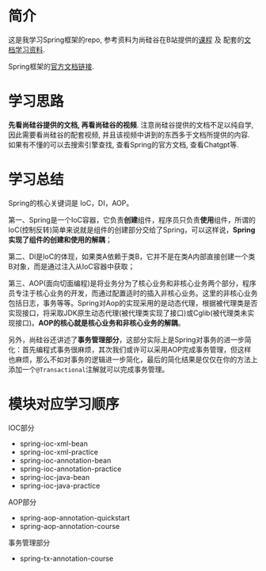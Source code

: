 # 简介
这是我学习Spring框架的repo, 参考资料为尚硅谷在B站提供的[课程](https://www.bilibili.com/video/BV1AP411s7D7/) 及
配套的[文档学习资料](https://www.wolai.com/oacbJpH1wPzGNoMAVnoELR).

Spring框架的[官方文档链接](https://spring.io/projects/spring-framework#learn).


# 学习思路
**先看尚硅谷提供的文档, 再看尚硅谷的视频**. 
注意尚硅谷提供的文档不足以纯自学,  因此需要看尚硅谷的配套视频, 并且该视频中讲到的东西多于文档所提供的内容. 
如果有不懂的可以去搜索引擎查找, 查看Spring的官方文档, 查看Chatgpt等.

# 学习总结
Spring的核心关键词是 IoC，DI，AOP。

第一、Spring是一个IoC容器，它负责**创建**组件，程序员只负责**使用**组件，所谓的IoC(控制反转)简单来说就是组件的创建部分交给了Spring，可以这样说，**Spring实现了组件的创建和使用的解耦**；

第二、DI是IoC的体现，如果类A依赖于类B，它并不是在类A内部直接创建一个类B对象，而是通过注入从IoC容器中获取；

第三、AOP(面向切面编程)是将业务分为了核心业务和非核心业务两个部分，程序员专注于核心业务的开发，而通过配置适时的插入非核心业务。这里的非核心业务包括日志，事务等等。Spring对Aop的实现采用的是动态代理，根据被代理类是否实现接口，将采取JDK原生动态代理(被代理类实现了接口)或Cglib(被代理类未实现接口)。**AOP的核心就是核心业务和非核心业务的解耦**。

另外，尚硅谷还讲述了**事务管理部分**，这部分实际上是Spring对事务的进一步简化：首先编程式事务很麻烦，其次我们或许可以采用AOP完成事务管理，但这样也麻烦，那么不如对事务的逻辑进一步简化，最后的简化结果是仅仅在你的方法上添加一个`@Transactional`注解就可以完成事务管理。

# 模块对应学习顺序

IOC部分
- spring-ioc-xml-bean
- spring-ioc-xml-practice
- spring-ioc-annotation-bean
- spring-ioc-annotation-practice
- spring-ioc-java-bean
- spring-ioc-java-practice

AOP部分
- spring-aop-annotation-quickstart
- spring-aop-annotation-course

事务管理部分
- spring-tx-annotation-course


